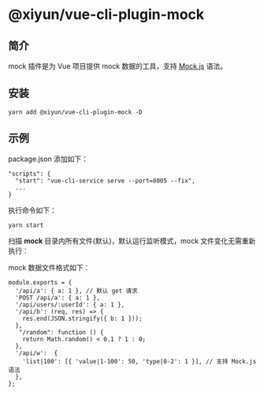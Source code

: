 # @xiyun/vue-cli-plugin-mock

## 简介
mock 插件是为 Vue 项目提供 mock 数据的工具，支持 [Mock.js](https://github.com/nuysoft/Mock/wiki) 语法。

## 安装

```shell
yarn add @xiyun/vue-cli-plugin-mock -D
```

## 示例
package.json 添加如下：
```
"scripts": {
  "start": "vue-cli-service serve --port=8005 --fix",
  ...
}
```
执行命令如下：
```shell
yarn start
```
扫描 __mock__ 目录内所有文件(默认)，默认运行监听模式，mock 文件变化无需重新执行︰

mock 数据文件格式如下︰
```shell
module.exports = {
  '/api/a': { a: 1 }, // 默认 get 请求
  'POST /api/a': { a: 1 },
  '/api/users/:userId': { a: 1 },
  '/api/b': (req, res) => {
    res.end(JSON.stringify({ b: 1 }));
  },
   "/random": function () {
    return Math.random() < 0.1 ? 1 : 0;
  },
  '/api/w':  {
    'list|100': [{ 'value|1-100': 50, 'type|0-2': 1 }], // 支持 Mock.js 语法
  },
};
```

